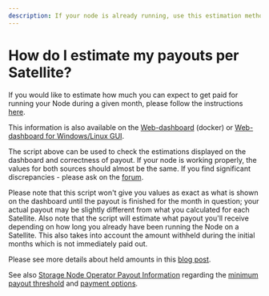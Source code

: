 ```yaml
---
description: If your node is already running, use this estimation method
---
```


# How do I estimate my payouts per Satellite?

If you would like to estimate how much you can expect to get paid for running your Node during a given month, please follow the instructions [here](https://support.storj.io/hc/en-us/articles/360029053531-Calculate-the-current-earnings-for-v3).

This information is also available on the [Web-dashboard](../../setup/cli/dashboard.md) (docker) or [Web-dashboard for Windows/Linux GUI](../../setup/gui-windows/dashboard.md).

The script above can be used to check the estimations displayed on the dashboard and correctness of payout. If your node is working properly, the values for both sources should almost be the same. If you find significant discrepancies - please ask on the [forum](https://forum.storj.io).

Please note that this script won't give you values as exact as what is shown on the dashboard until the payout is finished for the month in question; your actual payout may be slightly different from what you calculated for each Satellite. Also note that the script will estimate what payout you'll receive depending on how long you already have been running the Node on a Satellite. This also takes  into account the amount withheld during the initial months which is not immediately paid out.

Please see more details about held amounts in this [blog post](https://storj.io/blog/2019/01/sharing-storage-space-for-fun-and-profit/).

See also [Storage Node Operator Payout Information](../../dependencies/storage-node-operator-payout-information/) regarding the [minimum payout threshold](../../dependencies/storage-node-operator-payout-information/#minimum-payment-thresholds) and [payment options](../../dependencies/storage-node-operator-payout-information/#payment-options).
